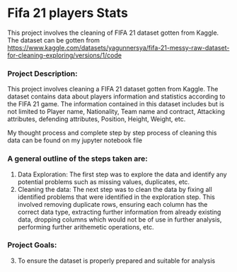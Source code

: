 # Fifa 21 players Stats
 
This project involves the cleaning of FIFA 21 dataset gotten from Kaggle. The dataset can be gotten from https://www.kaggle.com/datasets/yagunnersya/fifa-21-messy-raw-dataset-for-cleaning-exploring/versions/1/code

### Project Description:
This project involves cleaning a FIFA 21 dataset gotten from Kaggle. The dataset contains data about players information and statistics according to the FIFA 21 game. The information contained in this dataset includes but is not limited to Player name, Nationality, Team name and contract, Attacking attributes, defending attributes, Position, Height, Weight, etc.

My thought process and complete step by step process of cleaning this data can be found on my jupyter notebook file

### A general outline of the steps taken are:
1) Data Exploration: The first step was to explore the data and identify any potential problems such as missing values, duplicates, etc.
2) Cleaning the data: The next step was to clean the data by fixing all identified problems that were identified in the exploration step. This involved removing duplicate rows, ensuring each column has the correct data type, extracting further information from already existing data, dropping columns which would not be of use in further analysis, performing further arithemetic operations, etc.

### Project Goals:
3) To ensure the dataset is properly prepared and suitable for analysis

